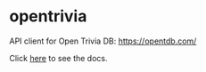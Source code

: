 # opentrivia
API client for Open Trivia DB: https://opentdb.com/

Click [here](https://godoc.org/github.com/pinheirolucas/opentrivia) to see the docs.
